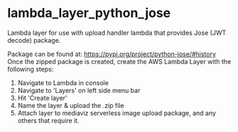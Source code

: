 # lambda_layer_python_jose
Lambda layer for use with upload handler lambda that provides Jose (JWT decode) package.

Package can be found at: https://pypi.org/project/python-jose/#history
Once the zipped package is created, create the AWS Lambda Layer with the following steps:
1. Navigate to Lambda in console
2. Navigate to 'Layers' on left side menu bar
3. Hit 'Create layer'
4. Name the layer & upload the .zip file
5. Attach layer to mediaviz serverless image upload package, and any others that require it.
